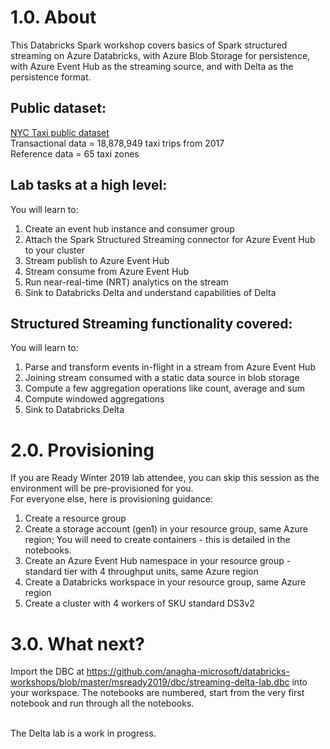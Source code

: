 # 1.0. About
This Databricks Spark workshop covers basics of Spark structured streaming on Azure Databricks, with Azure Blob Storage for persistence, with Azure Event Hub as the streaming source, and with Delta as the persistence format. 

## Public dataset:
[NYC Taxi public dataset](http://www.nyc.gov/html/tlc/html/about/trip_record_data.shtml)<br>
Transactional data = 18,878,949 taxi trips from 2017<br>
Reference data = 65 taxi zones<br>

## Lab tasks at a high level:
You will learn to:<br>
1.  Create an event hub instance and consumer group
2.  Attach the Spark Structured Streaming connector for Azure Event Hub to your cluster<br>
3.  Stream publish to Azure Event Hub<br>
4.  Stream consume from Azure Event Hub<br>
5.  Run near-real-time (NRT) analytics on the stream<br>
6.  Sink to Databricks Delta and understand capabilities of Delta<br>

## Structured Streaming functionality covered:
You will learn to:<br>
1.  Parse and transform events in-flight in a stream from Azure Event Hub
2.  Joining stream consumed with a static data source in blob storage<br>
3.  Compute a few aggregation operations like count, average and sum<br>
4.  Compute windowed aggregations<br>
5.  Sink to Databricks Delta<br>

# 2.0. Provisioning
If you are Ready Winter 2019 lab attendee, you can skip this session as the environment will be pre-provisioned for you.<br>
For everyone else, here is provisioning guidance:<br>
1. Create a resource group
2. Create a storage account (gen1) in your resource group, same Azure region; You will need to create containers - this is detailed in the notebooks.
3. Create an Azure Event Hub namespace in your resource group - standard tier with 4 throughput units, same Azure region
4. Create a Databricks workspace in your resource group, same Azure region
5. Create a cluster with 4 workers of SKU standard DS3v2

# 3.0. What next?
Import the DBC at https://github.com/anagha-microsoft/databricks-workshops/blob/master/msready2019/dbc/streaming-delta-lab.dbc into your workspace.  The notebooks are numbered, start from the very first notebook and run through all the notebooks.

<br>The Delta lab is a work in progress.
